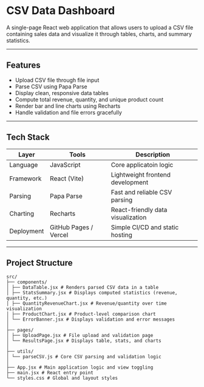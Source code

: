 # CSV Data Dashboard

A single-page React web application that allows users to upload a CSV file containing sales data and visualize it through tables, charts, and summary statistics.

---

## Features

- Upload CSV file through file input  
- Parse CSV using Papa Parse  
- Display clean, responsive data tables  
- Compute total revenue, quantity, and unique product count  
- Render bar and line charts using Recharts  
- Handle validation and file errors gracefully  

---

## Tech Stack

| Layer | Tools | Description |
|--------|--------|-------------|
| Language | JavaScript | Core applicatoin logic |
| Framework | React (Vite) | Lightweight frontend development |
| Parsing | Papa Parse | Fast and reliable CSV parsing |
| Charting | Recharts | React-friendly data visualization |
| Deployment | GitHub Pages / Vercel | Simple CI/CD and static hosting |

---

## Project Structure
```
src/
├── components/
│ ├── DataTable.jsx # Renders parsed CSV data in a table
│ ├── StatsSummary.jsx # Displays computed statistics (revenue, quantity, etc.)
│ ├── QuantityRevenueChart.jsx # Revenue/quantity over time visualization
│ ├── ProductChart.jsx # Product-level comparison chart
│ └── ErrorBanner.jsx # Displays validation and error messages
│
├── pages/
│ ├── UploadPage.jsx # File upload and validation page
│ └── ResultsPage.jsx # Displays table, stats, and charts
│
├── utils/
│ └── parseCSV.js # Core CSV parsing and validation logic
│
├── App.jsx # Main application logic and view toggling
├── main.jsx # React entry point
└── styles.css # Global and layout styles
```
